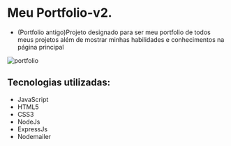# Meu Portfolio-v2.

- (Portfolio antigo)Projeto designado para ser meu portfolio de todos meus projetos além de mostrar minhas habilidades e conhecimentos na página principal

![portfolio](portfolio.png)
## Tecnologias utilizadas:

- JavaScript
- HTML5
- CSS3
- NodeJs
- ExpressJs
- Nodemailer